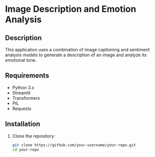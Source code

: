 # Image Description and Emotion Analysis

## Description

This application uses a combination of image captioning and sentiment analysis models to generate a description of an image and analyze its emotional tone.

## Requirements

- Python 3.x
- Streamlit
- Transformers
- PIL
- Requests

## Installation

1. Clone the repository:
   ```bash
   git clone https://github.com/your-username/your-repo.git
   cd your-repo
